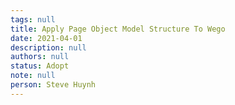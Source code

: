 ```yaml
---
tags: null
title: Apply Page Object Model Structure To Wego
date: 2021-04-01
description: null
authors: null
status: Adopt
note: null
person: Steve Huynh
---
```


